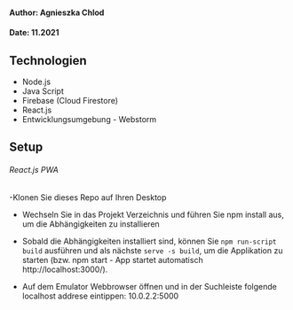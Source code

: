 <h4>Author: Agnieszka Chlod</h4>
<h4>Date: 11.2021</h4>

 <h2>Technologien</h2>
 
- Node.js
- Java Script
- Firebase (Cloud Firestore)
- React.js
- Entwicklungsumgebung - Webstorm

 <h2>Setup</h2>
 <h6> React.js PWA </h6>
 
 -Klonen Sie dieses Repo auf Ihren Desktop

- Wechseln Sie in das Projekt Verzeichnis und führen Sie npm install aus, um die Abhängigkeiten zu installieren

- Sobald die Abhängigkeiten installiert sind,  können Sie `npm run-script build` ausführen und als nächste `serve -s build`, um die Applikation zu starten (bzw. npm start - App startet automatisch http://localhost:3000/). 

- Auf dem Emulator Webbrowser öffnen und in der Suchleiste folgende localhost addrese eintippen: 10.0.2.2:5000


